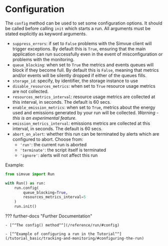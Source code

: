 # Configuration

The `config` method can be used to set some configuration options. It should be called before calling `init` which starts a run. All arguments must be stated explicitly as keyword arguments.

* `suppress_errors`: if set to `False` problems with the Simvue client will trigger exceptions. By default this is `True`, ensuring that the main application can run successfully even in the event of misconfiguration or problems with the monitoring.
* `queue_blocking`: when set to `True` the metrics and events queues will block if they become full. By default this is `False`, meaning that metrics and/or events will be silently dropped if either of the queues fills.
* `storage_id`: specify, by identifier, the storage instance to use
* `disable_resources_metrics`: when set to `True` resource usage metrics are not collected.
* `resources_metrics_interval`: resource usage metrics are collected at this interval, in seconds. The default is 60 secs.
* `enable_emission_metrics`: when set to `True`, metrics about the energy used and emissions generated by your run will be collected. _Warning - this is an experimental feature._
* `emission_metrics_interval`: emissions metrics are collected at this interval, in seconds. The default is 60 secs.
* `abort_on_alert`: whether this run can be terminated by alerts which are configured to abort. Choose from:
    * `'run'`: the current run is aborted
    * `'terminate'`: the script itself is terminated
    * `'ignore'`: alerts will not affect this run

Example:
```  py
from simvue import Run

with Run() as run:
    run.config(
        queue_blocking=True,
        resources_metrics_interval=5
    )
    run.init()
```
??? further-docs "Further Documentation"

    - [^^The config() method^^](/reference/run/#config)
    
    - [^^Example of configuring a run in the Tutorial^^](/tutorial_basic/tracking-and-monitoring/#configuring-the-run)